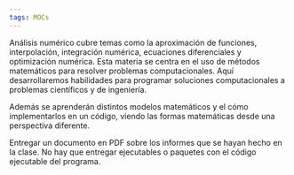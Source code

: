 ```yaml
---
tags: MOCs
---
```

Análisis numérico cubre temas como la aproximación de funciones, interpolación, integración numérica, ecuaciones diferenciales y optimización numérica. Esta materia se centra en el uso de métodos matemáticos para resolver problemas computacionales. Aquí desarrollaremos habilidades para programar soluciones computacionales a problemas científicos y de ingeniería.

Además se aprenderán distintos modelos matemáticos y el cómo implementarlos en un código, viendo las formas matemáticas desde una perspectiva diferente.

Entregar un documento en PDF sobre los informes que se hayan hecho en la clase. No hay que entregar ejecutables o paquetes con el código ejecutable del programa.